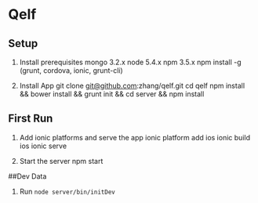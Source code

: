 Qelf
=====

## Setup
1. Install prerequisites 
	mongo 3.2.x
	node 5.4.x
	npm 3.5.x
	npm install -g (grunt, cordova, ionic, grunt-cli)

2. Install App
    git clone git@github.com:zhang/qelf.git
    cd qelf
    npm install && bower install && grunt init && cd server && npm install

## First Run

1. Add ionic platforms and serve the app
    ionic platform add ios
    ionic build ios
    ionic serve

2. Start the server
    npm start

##Dev Data

1. Run `node server/bin/initDev`
